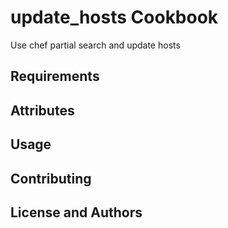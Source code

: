 update_hosts Cookbook
=======================
Use chef partial search and update hosts


Requirements
------------


Attributes
----------

Usage
-----

Contributing
------------

License and Authors
-------------------

